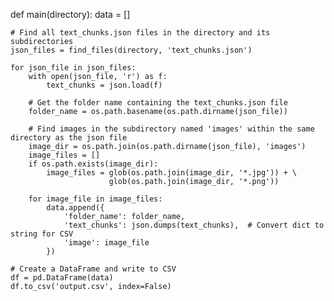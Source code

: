 def main(directory):
    data = []

    # Find all text_chunks.json files in the directory and its subdirectories
    json_files = find_files(directory, 'text_chunks.json')

    for json_file in json_files:
        with open(json_file, 'r') as f:
            text_chunks = json.load(f)

        # Get the folder name containing the text_chunks.json file
        folder_name = os.path.basename(os.path.dirname(json_file))

        # Find images in the subdirectory named 'images' within the same directory as the json file
        image_dir = os.path.join(os.path.dirname(json_file), 'images')
        image_files = []
        if os.path.exists(image_dir):
            image_files = glob(os.path.join(image_dir, '*.jpg')) + \
                          glob(os.path.join(image_dir, '*.png'))

        for image_file in image_files:
            data.append({
                'folder_name': folder_name,
                'text_chunks': json.dumps(text_chunks),  # Convert dict to string for CSV
                'image': image_file
            })

    # Create a DataFrame and write to CSV
    df = pd.DataFrame(data)
    df.to_csv('output.csv', index=False)
